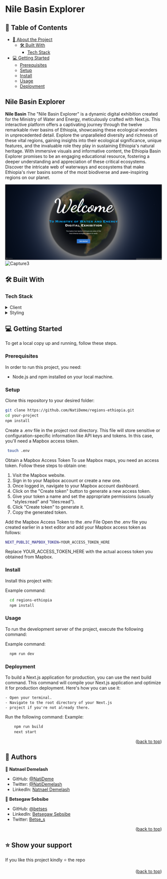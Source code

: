 # Nile Basin Explorer <a name="about-project"></a>
<!-- TABLE OF CONTENTS -->

## 📗 Table of Contents

- [📖 About the Project](#about-project)
  - [🛠 Built With](#built-with)
    - [Tech Stack](#tech-stack)
- [💻 Getting Started](#getting-started)
  - [Prerequisites](#prerequisites)
  - [Setup](#setup)
  - [Install](#install)
  - [Usage](#usage)
  - [Deployment](#deployment)

<!-- PROJECT DESCRIPTION -->

## Nile Basin Explorer <a name="about-project"></a>

**Nile Basin** The "Nile Basin Explorer" is a dynamic digital exhibition created for the Ministry of Water and Energy, meticulously crafted with Next.js. This interactive platform offers a captivating journey through the twelve remarkable river basins of Ethiopia, showcasing these ecological wonders in unprecedented detail. Explore the unparalleled diversity and richness of these vital regions, gaining insights into their ecological significance, unique features, and the invaluable role they play in sustaining Ethiopia's natural heritage. With immersive visuals and informative content, the Ethiopia Basin Explorer promises to be an engaging educational resource, fostering a deeper understanding and appreciation of these critical ecosystems. Discover the intricate web of waterways and ecosystems that make Ethiopia's river basins some of the most biodiverse and awe-inspiring regions on our planet.

![Capture2](https://raw.githubusercontent.com/NatiDeme/regions-ethiopia/add-modal-component/public/ScreeenShot.PNG)
![Capture3](https://raw.githubusercontent.com/NatiDeme/regions-ethiopia/add-modal-component/public/screenShot3PNG.PNG)

## 🛠 Built With <a name="built-with"></a>

### Tech Stack <a name="tech-stack"></a>

<details>
  <summary>Client</summary>
  <ul>
    <li><a href="https://reactjs.org/">Next.js</a></li>
  </ul>
</details>

<details>
  <summary>Styling</summary>
  <ul>
    <li><a href="https://expressjs.com/">Tailwindcss</a></li>
  </ul>
</details>

<!-- GETTING STARTED -->

## 💻 Getting Started <a name="getting-started"></a>

To get a local copy up and running, follow these steps.

### Prerequisites

In order to run this project, you need:

- Node.js and npm installed on your local machine.

### Setup

Clone this repository to your desired folder:

```sh
git clone https://github.com/NatiDeme/regions-ethiopia.git
cd your-project
npm install
```

Create a .env file in the project root directory. This file will store sensitive or configuration-specific information like API keys and tokens. In this case, you'll need a Mapbox access token.

```sh
 touch .env
```

Obtain a Mapbox Access Token
To use Mapbox maps, you need an access token. Follow these steps to obtain one:

1. Visit the Mapbox website.
2. Sign in to your Mapbox account or create a new one.
3. Once logged in, navigate to your Mapbox account dashboard.
4. Click on the "Create token" button to generate a new access token.
5. Give your token a name and set the appropriate permissions (usually "styles:read" and "tiles:read").
6. Click "Create token" to generate it.
7. Copy the generated token.

Add the Mapbox Access Token to the .env File
Open the .env file you created earlier in a text editor and add your Mapbox access token as follows:

```sh
NEXT_PUBLIC_MAPBOX_TOKEN=YOUR_ACCESS_TOKEN_HERE
```

Replace YOUR_ACCESS_TOKEN_HERE with the actual access token you obtained from Mapbox.

### Install

Install this project with:

Example command:

```sh
  cd regions-ethiopia
  npm install
```

### Usage

To run the development server of the project, execute the following command:

Example command:

```sh
  npm run dev
```

### Deployment

To build a Next.js application for production, you can use the next build command. This command will compile your Next.js application and optimize it for production deployment. Here's how you can use it:

    - Open your terminal.
    - Navigate to the root directory of your Next.js
    - project if you're not already there.

Run the following command:
Example:

```sh
    npm run build
    next start
```

<p align="right">(<a href="#readme-top">back to top</a>)</p>

<!-- AUTHORS -->

## 👥 Authors <a name="authors"></a>

👤 **Natnael Demelash**

- GitHub: [@NatiDeme](https://github.com/NatiDeme)
- Twitter: [@NatiDemelash](https://twitter.com/NatiDemelash)
- LinkedIn: [Natnael Demelash](https://www.linkedin.com/in/natnael-demelash/)

👤 **Betsegaw Sebsibe**

- GitHub: [@betses](https://github.com/betses)
- LinkedIn: [Betsegaw Sebsibe](https://www.linkedin.com/in/betsegaw-sebsibe/)
- Twitter: [Betse_s](https://twitter.com/Betse_s)

<p align="right">(<a href="#readme-top">back to top</a>)</p>

<!-- SUPPORT -->

## ⭐️ Show your support <a name="support"></a>

If you like this project kindly ⭐️ the repo

<p align="right">(<a href="#readme-top">back to top</a>)</p>
